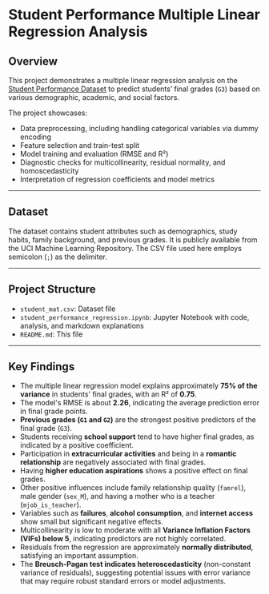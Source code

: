 # Student Performance Multiple Linear Regression Analysis

## Overview

This project demonstrates a multiple linear regression analysis on the [Student Performance Dataset](https://archive.ics.uci.edu/ml/datasets/Student+Performance) to predict students’ final grades (`G3`) based on various demographic, academic, and social factors.

The project showcases:

- Data preprocessing, including handling categorical variables via dummy encoding
- Feature selection and train-test split
- Model training and evaluation (RMSE and R²)
- Diagnostic checks for multicollinearity, residual normality, and homoscedasticity
- Interpretation of regression coefficients and model metrics

---

## Dataset

The dataset contains student attributes such as demographics, study habits, family background, and previous grades. It is publicly available from the UCI Machine Learning Repository. The CSV file used here employs semicolon (`;`) as the delimiter.

---

## Project Structure

- `student_mat.csv`: Dataset file
- `student_performance_regression.ipynb`: Jupyter Notebook with code, analysis, and markdown explanations
- `README.md`: This file

---

## Key Findings

- The multiple linear regression model explains approximately **75% of the variance** in students' final grades, with an R² of **0.75**.
- The model's RMSE is about **2.26**, indicating the average prediction error in final grade points.
- **Previous grades (`G1` and `G2`)** are the strongest positive predictors of the final grade (`G3`).
- Students receiving **school support** tend to have higher final grades, as indicated by a positive coefficient.
- Participation in **extracurricular activities** and being in a **romantic relationship** are negatively associated with final grades.
- Having **higher education aspirations** shows a positive effect on final grades.
- Other positive influences include family relationship quality (`famrel`), male gender (`sex_M`), and having a mother who is a teacher (`mjob_is_teacher`).
- Variables such as **failures**, **alcohol consumption**, and **internet access** show small but significant negative effects.
- Multicollinearity is low to moderate with all **Variance Inflation Factors (VIFs) below 5**, indicating predictors are not highly correlated.
- Residuals from the regression are approximately **normally distributed**, satisfying an important assumption.
- The **Breusch-Pagan test indicates heteroscedasticity** (non-constant variance of residuals), suggesting potential issues with error variance that may require robust standard errors or model adjustments.

